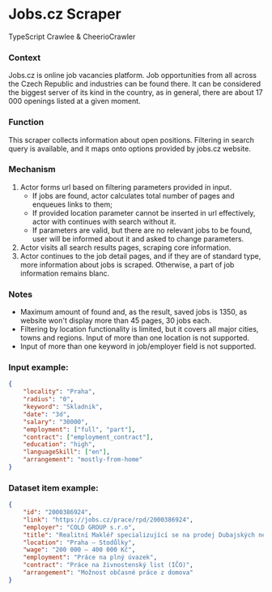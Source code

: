 # Jobs.cz Scraper
TypeScript Crawlee & CheerioCrawler

### Context
Jobs.cz is online job vacancies platform. Job opportunities from all across the Czech Republic and industries can be found there. It can be considered the biggest server of its kind in the country, as in general, there are about 17 000 openings listed at a given moment.

### Function
This scraper collects information about open positions. Filtering in search query is available, and it maps onto options provided by jobs.cz website.
### Mechanism
1. Actor forms url based on filtering parameters provided in input.
   * If jobs are found, actor calculates total number of pages and enqueues links to them;
   * If provided location parameter cannot be inserted in url effectively, actor with continues with search without it.
   * If parameters are valid, but there are no relevant jobs to be found, user will be informed about it and asked to change parameters.
2. Actor visits all search results pages, scraping core information.
3. Actor continues to the job detail pages, and if they are of standard type, more information about jobs is scraped. Otherwise, a part of job information remains blanc.
### Notes
* Maximum amount of found and, as the result, saved jobs is 1350, as website won't display more than 45 pages, 30 jobs each.
* Filtering by location functionality is limited, but it covers all major cities, towns and regions. Input of more than one location is not supported.
* Input of more than one keyword in job/employer field is not supported.

### Input example:

```json
{
    "locality": "Praha",
    "radius": "0",
    "keyword": "Skladnik",
    "date": "3d",
    "salary": "30000",
    "employment": ["full", "part"],
    "contract": ["employment_contract"],
    "education": "high",
    "languageSkill": ["en"],
    "arrangement": "mostly-from-home"
}
```

### Dataset item example:
```json
{
    "id": "2000386924",
    "link": "https://jobs.cz/prace/rpd/2000386924",
    "employer": "COLD GROUP s.r.o",
    "title": "Realitní Makléř specializující se na prodej Dubajských nemovitostí pro Českou klientelu",
    "location": "Praha – Stodůlky",
    "wage": "200 000 ‍–‍ 400 000 Kč",
    "employment": "Práce na plný úvazek",
    "contract": "Práce na živnostenský list (IČO)",
    "arrangement": "Možnost občasné práce z domova"
}
```
